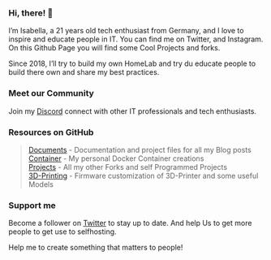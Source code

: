 ### Hi, there! 👋

I’m Isabella, a 21 years old tech enthusiast from Germany, and I love to inspire and educate people in IT. You can find me on Twitter, and Instagram.
On this Github Page you will find some Cool Projects and forks.

Since 2018, I’ll try to build my own HomeLab and try du educate people to build there own and share my best practices.

### Meet our Community

Join my [Discord](https://discord.gg/BzaEEJsaVq) connect with other IT professionals and tech enthusiasts.

### Resources on GitHub

 >[Documents](https://github.com/deinehardware/documents) - Documentation and project files for all my Blog posts <br>
 >[Container](https://github.com/deinehardware/container) - My personal Docker Container creations <br>
 >[Projects](https://github.com/deinehardware/projects) - All my other Forks and self Programmed Projects <br>
 >[3D-Printing](https://github.com/deinehardware/3d-printing) - Firmware customization of 3D-Printer and some useful Models

### Support me

Become a follower on [Twitter](https://twitter.com/deinehardware) to stay up to date. And help Us to get more people to get use to selfhosting.

Help me to create something that matters to people!
